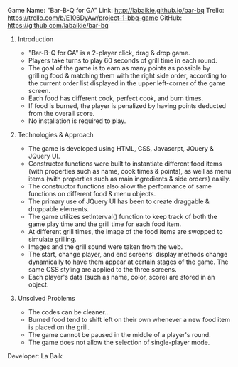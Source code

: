 
Game Name: "Bar-B-Q for GA"
Link: http://labaikie.github.io/bar-bq
Trello: https://trello.com/b/E106DyAw/project-1-bbq-game
GitHub: https://github.com/labaikie/bar-bq



1. Introduction
    - "Bar-B-Q for GA" is a 2-player click, drag & drop game.
    - Players take turns to play 60 seconds of grill time in each round.
    - The goal of the game is to earn as many points as possible by grilling food & matching them with the right side order, according to the current order list displayed in the upper left-corner of the game screen.
    - Each food has different cook, perfect cook, and burn times.
    - If food is burned, the player is penalized by having points deducted from the overall score.
    - No installation is required to play.

2. Technologies & Approach
    - The game is developed using HTML, CSS, Javascrpt, JQuery & JQuery UI.
    - Constructor functions were built to instantiate different food items (with properties such as name, cook times & points), as well as menu items (with properties such as main ingredients & side orders) easily.
    - The constructor functions also allow the performance of same functions on different food & menu objects.
    - The primary use of JQuery UI has been to create draggable & droppable elements.
    - The game utilizes setInterval() function to keep track of both the game play time and the grill time for each food item.
    - At different grill times, the image of the food items are swopped to simulate grilling.
    - Images and the grill sound were taken from the web.
    - The start, change player, and end screens' display methods change dynamically to have them appear at certain stages of the game. The same CSS styling are applied to the three screens.
    - Each player's data (such as name, color, score) are stored in an object.

3. Unsolved Problems
    - The codes can be cleaner...
    - Burned food tend to shift left on their own whenever a new food item is placed on the grill.
    - The game cannot be paused in the middle of a player's round.
    - The game does not allow the selection of single-player mode.



Developer: La Baik
